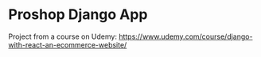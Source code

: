 # Proshop Django App

Project from a course on Udemy: 
https://www.udemy.com/course/django-with-react-an-ecommerce-website/